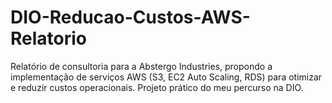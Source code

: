 # DIO-Reducao-Custos-AWS-Relatorio
Relatório de consultoria para a Abstergo Industries, propondo a implementação de serviços AWS (S3, EC2 Auto Scaling, RDS) para otimizar e reduzir custos operacionais. Projeto prático do meu percurso na DIO.
